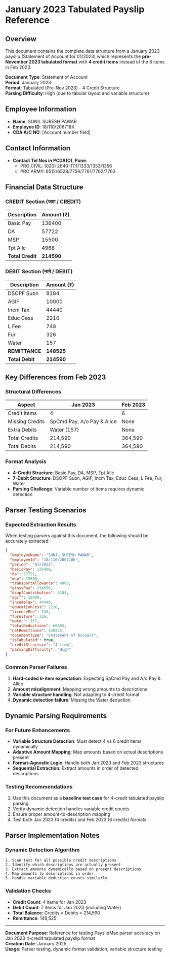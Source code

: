 # January 2023 Tabulated Payslip Reference

## Overview
This document contains the complete data structure from a January 2023 payslip (Statement of Account for 01/2023) which represents the **pre-November 2023 tabulated format** with **4 credit items** instead of the 6 items in Feb 2023.

**Document Type**: Statement of Account  
**Period**: January 2023  
**Format**: Tabulated (Pre-Nov 2023) - 4 Credit Structure  
**Parsing Difficulty**: High (due to tabular layout and variable structure)

## Employee Information
- **Name**: SUNIL SURESH PAWAR
- **Employee ID**: 18/110/206718K
- **CDA A/C NO**: [Account number field]

## Contact Information
- **Contact Tel Nos in PCDA(O), Pune**:
  - PRO CIVIL: (020) 2640-1111/1333/1353/1356
  - PRO ARMY: 6512/6528/7756/7761/7762/7763

## Financial Data Structure

### CREDIT Section (जमा / CREDIT)
| Description | Amount (₹) |
|-------------|------------|
| Basic Pay | 136400 |
| DA | 57722 |
| MSP | 15500 |
| Tpt Allc | 4968 |
| **Total Credit** | **214590** |

### DEBIT Section (नामे / DEBIT)
| Description | Amount (₹) |
|-------------|------------|
| DSOPF Subn | 8184 |
| AGIF | 10000 |
| Incm Tax | 44440 |
| Educ Cess | 2210 |
| L Fee | 748 |
| Fur | 326 |
| Water | 157 |
| **REMITTANCE** | **148525** |
| **Total Debit** | **214590** |

## Key Differences from Feb 2023

### Structural Differences
| **Aspect** | **Jan 2023** | **Feb 2023** |
|------------|--------------|--------------|
| Credit Items | 4 | 6 |
| Missing Credits | SpCmd Pay, A/o Pay & Allce | None |
| Extra Debits | Water (157) | None |
| Total Credits | 214,590 | 364,590 |
| Total Debits | 214,590 | 364,590 |

### Format Analysis
- **4-Credit Structure**: Basic Pay, DA, MSP, Tpt Allc
- **7-Debit Structure**: DSOPF Subn, AGIF, Incm Tax, Educ Cess, L Fee, Fur, Water
- **Parsing Challenge**: Variable number of items requires dynamic detection

## Parser Testing Scenarios

### Expected Extraction Results
When testing parsers against this document, the following should be accurately extracted:

```json
{
  "employeeName": "SUNIL SURESH PAWAR",
  "employeeId": "18/110/206718K",
  "period": "01/2023",
  "basicPay": 136400,
  "da": 57722,
  "msp": 15500,
  "transportAllowance": 4968,
  "grossPay": 214590,
  "dsopfContribution": 8184,
  "agif": 10000,
  "incomeTax": 44440,
  "educationCess": 2210,
  "licenceFee": 748,
  "furniture": 326,
  "water": 157,
  "totalDeductions": 66065,
  "netRemittance": 148525,
  "documentType": "Statement of Account",
  "isTabulated": true,
  "creditStructure": "4-item",
  "parsingDifficulty": "High"
}
```

### Common Parser Failures
1. **Hard-coded 6-item expectation**: Expecting SpCmd Pay and A/o Pay & Allce
2. **Amount misalignment**: Mapping wrong amounts to descriptions
3. **Variable structure handling**: Not adapting to 4-credit format
4. **Dynamic detection failure**: Missing the Water deduction

## Dynamic Parsing Requirements

### For Future Enhancements
- **Variable Structure Detection**: Must detect 4 vs 6 credit items dynamically
- **Adaptive Amount Mapping**: Map amounts based on actual descriptions present
- **Format-Agnostic Logic**: Handle both Jan 2023 and Feb 2023 structures
- **Sequential Extraction**: Extract amounts in order of detected descriptions

### Testing Recommendations
1. Use this document as a **baseline test case** for 4-credit tabulated payslip parsing
2. Verify dynamic detection handles variable credit counts
3. Ensure proper amount-to-description mapping
4. Test both Jan 2023 (4 credits) and Feb 2023 (6 credits) formats

## Parser Implementation Notes

### Dynamic Detection Algorithm
```
1. Scan text for all possible credit descriptions
2. Identify which descriptions are actually present
3. Extract amounts dynamically based on present descriptions
4. Map amounts to descriptions in order
5. Handle variable deduction counts similarly
```

### Validation Checks
- **Credit Count**: 4 items for Jan 2023
- **Debit Count**: 7 items for Jan 2023 (including Water)
- **Total Balance**: Credits = Debits = 214,590
- **Remittance**: 148,525

---

**Document Purpose**: Reference for testing PayslipMax parser accuracy on Jan 2023 4-credit tabulated payslip format  
**Creation Date**: January 2025  
**Usage**: Parser testing, dynamic format validation, variable structure testing
